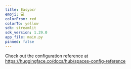 ```yaml
---
title: Easyocr
emoji: 💻
colorFrom: red
colorTo: yellow
sdk: streamlit
sdk_version: 1.29.0
app_file: main.py
pinned: false
---
```


Check out the configuration reference at https://huggingface.co/docs/hub/spaces-config-reference
